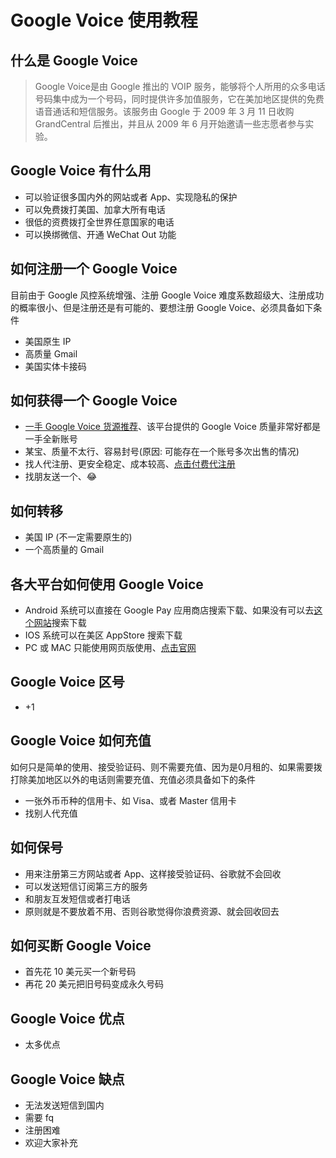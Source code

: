 # Google Voice 使用教程

## 什么是 Google Voice

> Google Voice是由 Google 推出的 VOIP 服务，能够将个人所用的众多电话号码集中成为一个号码，同时提供许多加值服务，它在美加地区提供的免费语音通话和短信服务。该服务由 Google 于 2009 年 3 月 11 日收购 GrandCentral 后推出，并且从 2009 年 6 月开始邀请一些志愿者参与实验。

## Google Voice 有什么用

* 可以验证很多国内外的网站或者 App、实现隐私的保护
* 可以免费拨打美国、加拿大所有电话
* 很低的资费拨打全世界任意国家的电话
* 可以换绑微信、开通 WeChat Out 功能

## 如何注册一个 Google Voice

目前由于 Google 风控系统增强、注册 Google Voice 难度系数超级大、注册成功的概率很小、但是注册还是有可能的、要想注册 Google Voice、必须具备如下条件

* 美国原生 IP
* 高质量 Gmail
* 美国实体卡接码

## 如何获得一个 Google Voice

* [一手 Google Voice 货源推荐](http://ididhub.com/)、该平台提供的 Google Voice 质量非常好都是一手全新账号
* 某宝、质量不太行、容易封号(原因: 可能存在一个账号多次出售的情况)
* 找人代注册、更安全稳定、成本较高、[点击付费代注册](http://ididhub.com/)
* 找朋友送一个、😂

## 如何转移

* 美国 IP (不一定需要原生的)
* 一个高质量的 Gmail

## 各大平台如何使用 Google Voice

* Android 系统可以直接在 Google Pay 应用商店搜索下载、如果没有可以去[这个网站](https://www.apkmirror.com/)搜索下载
* IOS 系统可以在美区 AppStore 搜索下载
* PC 或 MAC 只能使用网页版使用、[点击官网](https://voice.google.com/)

## Google Voice 区号

* +1

## Google Voice 如何充值

如何只是简单的使用、接受验证码、则不需要充值、因为是0月租的、如果需要拨打除美加地区以外的电话则需要充值、充值必须具备如下的条件

* 一张外币币种的信用卡、如 Visa、或者 Master 信用卡
* 找别人代充值

## 如何保号

* 用来注册第三方网站或者 App、这样接受验证码、谷歌就不会回收
* 可以发送短信订阅第三方的服务
* 和朋友互发短信或者打电话
* 原则就是不要放着不用、否则谷歌觉得你浪费资源、就会回收回去

## 如何买断 Google Voice

* 首先花 10 美元买一个新号码
* 再花 20 美元把旧号码变成永久号码

## Google Voice 优点

* 太多优点

## Google Voice 缺点

* 无法发送短信到国内
* 需要 fq
* 注册困难
* 欢迎大家补充